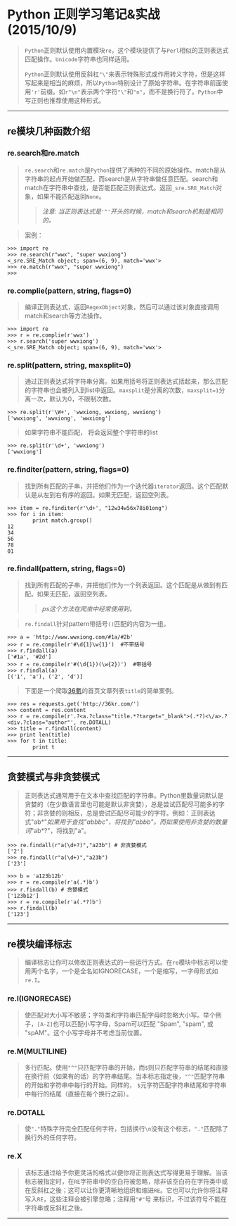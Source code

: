 # Python 正则学习笔记&实战 (2015/10/9) 

> `Python`正则默认使用内置模块`re`，这个模块提供了与`Perl`相似的正则表达式匹配操作。`Unicode`字符串也同样适用。
>   
> `Python`正则默认使用反斜杠`"\"`来表示特殊形式或作用转义字符，但是这样写起来是相当的麻烦，所以`Python`特别设计了原始字符串。在字符串前面使用`'r'`前缀。如`r"\n"`表示两个字符`"\"`和`"n"`，而不是换行符了。`Python`中写正则也推荐使用这种形式。


----------

## re模块几种函数介绍

### re.search和re.match

> `re.search`和`re.match`是`Python`提供了两种的不同的原始操作。match是从字符串的起点开始做匹配，而search是从字符串做任意匹配。search和match在字符串中查找，是否能匹配正则表达式。返回`_sre.SRE_Match`对象，如果不能匹配返回`None`。
> 
> > *注意: 当正则表达式是`'^'`开头的时候，match和search机制是相同的。* 

> 案例：
>
	>>> import re
	>>> re.search(r"wwx", "super wwxiong")
	<_sre.SRE_Match object; span=(6, 9), match='wwx'>
	>>> re.match(r"wwx", "super wwxiong")
	>>> 
	

### re.complie(pattern, string, flags=0)

> 编译正则表达式，返回`RegexObject`对象，然后可以通过该对象直接调用match和search等方法操作。
>
	>>> import re
	>>> r = re.complie(r'wwx')
	>>> r.search('super wwxiong')
	<_sre.SRE_Match object; span=(6, 9), match='wwx'>

### re.split(pattern, string, maxsplit=0)

> 通过正则表达式将字符串分离。如果用括号将正则表达式括起来，那么匹配的字符串也会被列入到list中返回。`maxsplit`是分离的次数，`maxsplit=1`分离一次，默认为0，不限制次数。
>
	>>> re.split(r'\W+', 'wwxiong, wwxiong, wwxiong')
	['wwxiong', 'wwxiong', 'wwxiong']
> 如果字符串不能匹配， 将会返回整个字符串的list
>
	>>> re.split(r'\d+', 'wwxiong')
	['wwxiong']

### re.finditer(pattern, string, flags=0)

> 找到所有匹配的子串，并把他们作为一个迭代器`iterator`返回。这个匹配默认是从左到右有序的返回。如果无匹配，返回空列表。
>
	>>> item = re.finditer(r'\d+', "12w34w56x78i01ong")
	>>> for i in item:
			print match.group()
	12
	34
	56
	78
	01

### re.findall(pattern, string, flags=0)

> 找到所有匹配的子串，并把他们作为一个列表返回。这个匹配是从做到有匹配。如果无匹配，返回空列表。
> >*ps这个方法在爬虫中经常使用到。*  

>`re.findall`针对pattern带括号`()`匹配的内容为一组。
> >
	>>> a = 'http://www.wwxiong.com/#1a/#2b'
	>>> r = re.compile(r'#\d{1}\w{1}')  #不带括号
	>>> r.findall(a)
	['#1a', '#2d']
	>>> r = re.compile(r'#(\d{1})(\w{2})')  #带括号
	>>> r.findlal(a)
	[('1', 'a'), ('2', 'd')]
> 
> 下面是一个爬取[36氪](http://36kr.com/ "36kr")的首页文章列表`title`的简单案例。
>
    >>> res = requests.get('http://36kr.com/')
    >>> content = res.content
    >>> r = re.compile(r'.?<a.?class="title.*?target="_blank">(.*?)<\/a>.?<div.?class="author"', re.DOTALL)
    >>> title = r.findall(content)
    >>> print len(title)
    >>> for t in title:
        	print t	


---------

## 贪婪模式与非贪婪模式

> 正则表达式通常用于在文本中查找匹配的字符串。Python里数量词默认是贪婪的（在少数语言里也可能是默认非贪婪），总是尝试匹配尽可能多的字符；非贪婪的则相反，总是尝试匹配尽可能少的字符。例如：正则表达式"ab*"*如果用于查找"abbbc"，将找到"abbb"。而如果使用非贪婪的数量词*"ab*?"，将找到"a"。
>
	>>> re.findall(r"a(\d+?)","a23b") # 非贪婪模式
	['2']
	>>> re.findall(r"a(\d+)","a23b")
	['23']

	>>> b = 'a123b12b'
	>>> r = re.compile(r'a(.*)b')
	>>> r.findall(b) # 贪婪模式
	['123b12']
	>>> r = re.compile(r'a(.*?)b')
	>>> r.findall(b)
	['123']

------

## re模块编译标志
> 编译标志让你可以修改正则表达式的一些运行方式。在`re`模块中标志可以使用两个名字，一个是全名如IGNORECASE，一个是缩写，一字母形式如`re.I`。

### re.I(IGNORECASE)
> 使匹配对大小写不敏感；字符类和字符串匹配字母时忽略大小写。举个例子，`[A-Z]`也可以匹配小写字母，Spam可以匹配 "Spam", "spam", 或 "spAM"。这个小写字母并不考虑当前位置。

### re.M(MULTILINE)
> 多行匹配。使用`"^"`只匹配字符串的开始，而`$`则只匹配字符串的结尾和直接在换行前（如果有的话）的字符串结尾。当本标志指定後，`"^"`匹配字符串的开始和字符串中每行的开始。同样的， `$`元字符匹配字符串结尾和字符串中每行的结尾（直接在每个换行之前）。

### re.DOTALL
> 使`"."`特殊字符完全匹配任何字符，包括换行`\n`没有这个标志，`"."`匹配除了换行外的任何字符。

### re.X 
>该标志通过给予你更灵活的格式以便你将正则表达式写得更易于理解。当该标志被指定时，在`RE`字符串中的空白符被忽略，除非该空白符在字符类中或在反斜杠之後；这可以让你更清晰地组织和缩进`RE`。它也可以允许你将注释写入`RE`，这些注释会被引擎忽略；注释用`"#"`号 来标识，不过该符号不能在字符串或反斜杠之後。

-----
